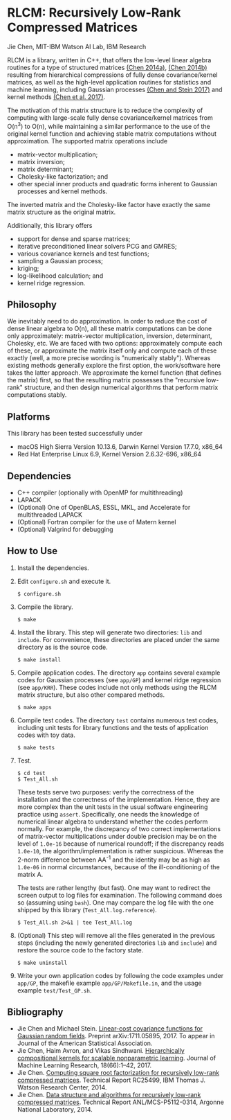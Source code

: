 # RLCM: Recursively Low-Rank Compressed Matrices

Jie Chen, MIT-IBM Watson AI Lab, IBM Research

RLCM is a library, written in C++, that offers the low-level linear algebra routines for a type of structured matrices [(Chen 2014a)](#Chen2014a), [(Chen 2014b)](#Chen2014b) resulting from hierarchical compressions of fully dense covariance/kernel matrices, as well as the high-level application routines for statistics and machine learning, including Gaussian processes [(Chen and Stein 2017)](#Chen2017b) and kernel methods [(Chen et al. 2017)](#Chen2017a).

The motivation of this matrix structure is to reduce the complexity of computing with large-scale fully dense covariance/kernel matrices from O(n<sup>3</sup>) to O(n), while maintaining a similar performance to the use of the original kernel function and achieving stable matrix computations without approximation. The supported matrix operations include

- matrix-vector multiplication;
- matrix inversion;
- matrix determinant;
- Cholesky-like factorization; and
- other special inner products and quadratic forms inherent to Gaussian processes and kernel methods.

The inverted matrix and the Cholesky-like factor have exactly the same matrix structure as the original matrix.

Additionally, this library offers

- support for dense and sparse matrices;
- iterative preconditioned linear solvers PCG and GMRES;
- various covariance kernels and test functions;
- sampling a Gaussian process;
- kriging;
- log-likelihood calculation; and
- kernel ridge regression.

## Philosophy

We inevitably need to do approximation. In order to reduce the cost of dense linear algebra to O(n), all these matrix computations can be done only approximately: matrix-vector multiplication, inversion, determinant, Cholesky, etc. We are faced with two options: approximately compute each of these, or approximate the matrix itself only and compute each of these exactly (well, a more precise wording is "numerically stably"). Whereas existing methods generally explore the first option, the work/software here takes the latter approach. We approximate the kernel function (that defines the matrix) first, so that the resulting matrix possesses the "recursive low-rank" structure, and then design numerical algorithms that perform matrix computations stably.

## Platforms

This library has been tested successfully under

- macOS High Sierra Version 10.13.6, Darwin Kernel Version 17.7.0, x86_64
- Red Hat Enterprise Linux 6.9, Kernel Version 2.6.32-696, x86_64

## Dependencies

- C++ compiler (optionally with OpenMP for multithreading)
- LAPACK
- (Optional) One of OpenBLAS, ESSL, MKL, and Accelerate for multithreaded LAPACK
- (Optional) Fortran compiler for the use of Matern kernel
- (Optional) Valgrind for debugging

## How to Use

1. Install the dependencies.

1. Edit `configure.sh` and execute it.

	```shell
	$ configure.sh
	```

1. Compile the library.

	```shell
	$ make
	```

1. Install the library. This step will generate two directories: `lib` and `include`. For convenience, these directories are placed under the same directory as is the source code.

	```shell
	$ make install
	```

1. Compile application codes. The directory `app` contains several example codes for Gaussian processes (see `app/GP`) and kernel ridge regression (see `app/KRR`). These codes include not only methods using the RLCM matrix structure, but also  other compared methods.

	```shell
	$ make apps
	```

1. Compile test codes. The directory `test` contains numerous test codes, including unit tests for library functions and the tests of application codes with toy data.

	```shell
	$ make tests
	```

1. Test.

	```shell
	$ cd test
	$ Test_All.sh
	```
	These tests serve two purposes: verify the correctness of the installation and the correctness of the implementation. Hence, they are more complex than the unit tests in the usual software engineering practice using `assert`. Specifically, one needs the knowledge of numerical linear algebra to understand whether the codes perform normally. For example, the discrepancy of two correct implementations of matrix-vector multiplications under double precision may be on the level of `1.0e-16` because of numerical roundoff; if the discrepancy reads `1.0e-10`, the algorithm/implementation is rather suspicious. Whereas the 2-norm difference between AA<sup>-1</sup> and the identity may be as high as `1.0e-06` in normal circumstances, because of the ill-conditioning of the matrix A.

	The tests are rather lengthy (but fast). One may want to redirect the screen output to log files for examination. The following command does so (assuming using `bash`). One may compare the log file with the one shipped by this library (`Test_All.log.reference`).
	
	```shell
	$ Test_All.sh 2>&1 | tee Test_All.log
	```
	
1. (Optional) This step will remove all the files generated in the previous steps (including the newly generated directories `lib` and `include`) and restore the source code to the factory state.

	```shell
	$ make uninstall
	```

1. Write your own application codes by following the code examples under `app/GP`, the makefile example `app/GP/Makefile.in`, and the usage example `test/Test_GP.sh`.

## Bibliography

- <a name="Chen2017b"></a>Jie Chen and Michael Stein. [Linear-cost covariance functions for Gaussian random fields](http://arxiv.org/abs/1711.05895). Preprint arXiv:1711.05895, 2017. To appear in Journal of the American Statistical Association.
- <a name="Chen2017a"></a>Jie Chen, Haim Avron, and Vikas Sindhwani. [Hierarchically compositional kernels for scalable nonparametric learning](http://jmlr.org/papers/v18/15-376.html). Journal of Machine Learning Research, 18(66):1–42, 2017.
- <a name="Chen2014b"></a>Jie Chen. [Computing square root factorization for recursively low-rank compressed matrices](https://jiechenjiechen.github.io/pub/rlcm_sqrt_root.pdf). Technical Report RC25499, IBM Thomas J. Watson Research Center, 2014.
- <a name="Chen2014a"></a>Jie Chen. [Data structure and algorithms for recursively low-rank compressed matrices](https://jiechenjiechen.github.io/pub/rlcm.pdf). Technical Report ANL/MCS-P5112-0314, Argonne National Laboratory, 2014.

